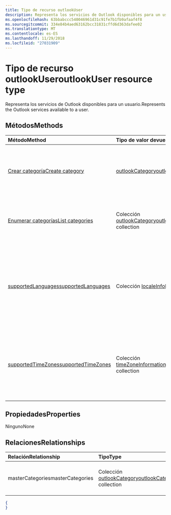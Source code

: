 ```yaml
---
title: Tipo de recurso outlookUser
description: Representa los servicios de Outlook disponibles para un usuario.
ms.openlocfilehash: 63bbabccc540046961d31c91fe7b1fb9afaaf4f8
ms.sourcegitcommit: 334e84b4aed63162bcc31831cffd6d363dafee02
ms.translationtype: MT
ms.contentlocale: es-ES
ms.lasthandoff: 11/29/2018
ms.locfileid: "27031909"
---
```

# <a name="outlookuser-resource-type"></a><span data-ttu-id="30f14-103">Tipo de recurso outlookUser</span><span class="sxs-lookup"><span data-stu-id="30f14-103">outlookUser resource type</span></span>


<span data-ttu-id="30f14-104">Representa los servicios de Outlook disponibles para un usuario.</span><span class="sxs-lookup"><span data-stu-id="30f14-104">Represents the Outlook services available to a user.</span></span>


## <a name="methods"></a><span data-ttu-id="30f14-105">Métodos</span><span class="sxs-lookup"><span data-stu-id="30f14-105">Methods</span></span>

| <span data-ttu-id="30f14-106">Método</span><span class="sxs-lookup"><span data-stu-id="30f14-106">Method</span></span>           | <span data-ttu-id="30f14-107">Tipo de valor devuelto</span><span class="sxs-lookup"><span data-stu-id="30f14-107">Return Type</span></span>    |<span data-ttu-id="30f14-108">Descripción</span><span class="sxs-lookup"><span data-stu-id="30f14-108">Description</span></span>|
|:---------------|:--------|:----------|
|[<span data-ttu-id="30f14-109">Crear categoría</span><span class="sxs-lookup"><span data-stu-id="30f14-109">Create category</span></span>](../api/outlookuser-post-mastercategories.md) | [<span data-ttu-id="30f14-110">outlookCategory</span><span class="sxs-lookup"><span data-stu-id="30f14-110">outlookCategory</span></span>](outlookcategory.md) |<span data-ttu-id="30f14-111">Crear un objeto **outlookCategory** en la lista principal de categorías del usuario.</span><span class="sxs-lookup"><span data-stu-id="30f14-111">Create an **outlookCategory** object in the user's master list of categories.</span></span>|
|[<span data-ttu-id="30f14-112">Enumerar categorías</span><span class="sxs-lookup"><span data-stu-id="30f14-112">List categories</span></span>](../api/outlookuser-list-mastercategories.md) | <span data-ttu-id="30f14-113">Colección [outlookCategory](outlookcategory.md)</span><span class="sxs-lookup"><span data-stu-id="30f14-113">[outlookCategory](outlookcategory.md) collection</span></span> |<span data-ttu-id="30f14-114">Obtener todas las categorías que han sido definidas por el usuario.</span><span class="sxs-lookup"><span data-stu-id="30f14-114">Get all the categories that have been defined for the user.</span></span>|
|[<span data-ttu-id="30f14-115">supportedLanguages</span><span class="sxs-lookup"><span data-stu-id="30f14-115">supportedLanguages</span></span>](../api/outlookuser-supportedlanguages.md) | <span data-ttu-id="30f14-116">Colección [localeInfo](localeinfo.md)</span><span class="sxs-lookup"><span data-stu-id="30f14-116">[localeInfo](localeinfo.md) collection</span></span> | <span data-ttu-id="30f14-117">Obtener una lista de idiomas y configuraciones regionales compatibles con el usuario, según la configuración del servidor de buzones del usuario.</span><span class="sxs-lookup"><span data-stu-id="30f14-117">Get the list of locales and languages that is supported for the user, as configured on the user's mailbox server.</span></span> |
|[<span data-ttu-id="30f14-118">supportedTimeZones</span><span class="sxs-lookup"><span data-stu-id="30f14-118">supportedTimeZones</span></span>](../api/outlookuser-supportedtimezones.md) | <span data-ttu-id="30f14-119">Colección [timeZoneInformation](timezoneinformation.md)</span><span class="sxs-lookup"><span data-stu-id="30f14-119">[timeZoneInformation](timezoneinformation.md) collection</span></span> | <span data-ttu-id="30f14-120">Obtener una lista de zonas horarias compatibles con el usuario, según la configuración del servidor de buzones del usuario.</span><span class="sxs-lookup"><span data-stu-id="30f14-120">Get the list of time zones that is supported for the user, as configured on the user's mailbox server.</span></span> |


## <a name="properties"></a><span data-ttu-id="30f14-121">Propiedades</span><span class="sxs-lookup"><span data-stu-id="30f14-121">Properties</span></span>
<span data-ttu-id="30f14-122">Ninguno</span><span class="sxs-lookup"><span data-stu-id="30f14-122">None</span></span>

## <a name="relationships"></a><span data-ttu-id="30f14-123">Relaciones</span><span class="sxs-lookup"><span data-stu-id="30f14-123">Relationships</span></span>
| <span data-ttu-id="30f14-124">Relación</span><span class="sxs-lookup"><span data-stu-id="30f14-124">Relationship</span></span> | <span data-ttu-id="30f14-125">Tipo</span><span class="sxs-lookup"><span data-stu-id="30f14-125">Type</span></span>   |<span data-ttu-id="30f14-126">Descripción</span><span class="sxs-lookup"><span data-stu-id="30f14-126">Description</span></span>|
|:---------------|:--------|:----------|
|<span data-ttu-id="30f14-127">masterCategories</span><span class="sxs-lookup"><span data-stu-id="30f14-127">masterCategories</span></span>|<span data-ttu-id="30f14-128">Colección [outlookCategory](../resources/outlookcategory.md)</span><span class="sxs-lookup"><span data-stu-id="30f14-128">[outlookCategory](../resources/outlookcategory.md) collection</span></span>| <span data-ttu-id="30f14-129">Lista de categorías definidas para el usuario.</span><span class="sxs-lookup"><span data-stu-id="30f14-129">A list of categories defined for the user.</span></span> | 

<!--{
  "blockType": "resource",
  "baseType": "microsoft.graph.entity",
  "@odata.type": "microsoft.graph.outlookUser",
  "@odata.annotations": [
    {
      "property": "masterCategories",
      "capabilities": {
        "changeTracking": false,
        "expandable": false,
        "searchable": false
      }
    }
  ]
}-->
```json
{
}
```

<!-- uuid: 8fcb5dbc-d5aa-4681-8e31-b001d5168d79
2015-10-25 14:57:30 UTC -->
<!-- {
  "type": "#page.annotation",
  "description": "outlookUser resource",
  "keywords": "",
  "section": "documentation",
  "tocPath": ""
}-->